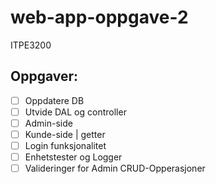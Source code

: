 # web-app-oppgave-2
ITPE3200

## Oppgaver:
- [ ] Oppdatere DB
- [ ] Utvide DAL og controller
- [ ] Admin-side 
- [ ] Kunde-side | getter
- [ ] Login funksjonalitet
- [ ] Enhetstester og Logger
- [ ] Valideringer for Admin CRUD-Opperasjoner
